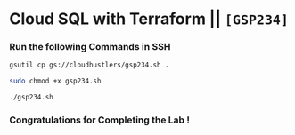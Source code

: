 # Cloud SQL with Terraform || `[GSP234]`

### Run the following Commands in SSH

```bash
gsutil cp gs://cloudhustlers/gsp234.sh .

sudo chmod +x gsp234.sh

./gsp234.sh
```

### Congratulations for Completing the Lab !
